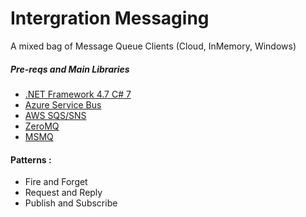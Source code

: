 # Intergration Messaging
A mixed bag of Message Queue Clients (Cloud, InMemory, Windows)

##### Pre-reqs and Main Libraries
- [.NET Framework 4.7 C# 7](https://docs.microsoft.com/en-us/dotnet/csharp/whats-new/csharp-7)
- [Azure Service Bus](https://azure.microsoft.com/en-us/services/service-bus/)
- [AWS SQS/SNS](http://docs.aws.amazon.com/sns/latest/dg/SendMessageToSQS.html)
- [ZeroMQ](http://zeromq.org/)
- [MSMQ](https://msdn.microsoft.com/en-us/library/ms711472(v=vs.85).aspx)


#### Patterns :
* Fire and Forget
* Request and Reply
* Publish and Subscribe
